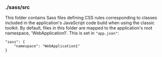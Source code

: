 ### ./sass/src

This folder contains Sass files defining CSS rules corresponding to classes
included in the application's JavaScript code build when using the classic toolkit.
By default, files in this folder are mapped to the application's root namespace, 'WebApplication1'.
This is set in `"app.json"`:

    "sass": {
        "namespace": "WebApplication1"
    }